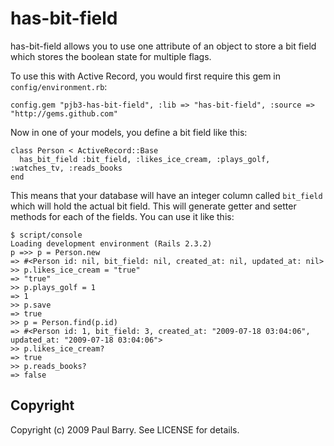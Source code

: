 has-bit-field
=============

has-bit-field allows you to use one attribute of an object to store a bit field which stores the boolean state for multiple flags.

To use this with Active Record, you would first require this gem in `config/environment.rb`:

    config.gem "pjb3-has-bit-field", :lib => "has-bit-field", :source => "http://gems.github.com"

Now in one of your models, you define a bit field like this:

    class Person < ActiveRecord::Base
      has_bit_field :bit_field, :likes_ice_cream, :plays_golf, :watches_tv, :reads_books
    end

This means that your database will have an integer column called `bit_field` which will hold the actual bit field.  This will generate getter and setter methods for each of the fields.  You can use it like this:

    $ script/console 
    Loading development environment (Rails 2.3.2)
    p =>> p = Person.new
    => #<Person id: nil, bit_field: nil, created_at: nil, updated_at: nil>
    >> p.likes_ice_cream = "true"
    => "true"
    >> p.plays_golf = 1
    => 1
    >> p.save
    => true
    >> p = Person.find(p.id)
    => #<Person id: 1, bit_field: 3, created_at: "2009-07-18 03:04:06", updated_at: "2009-07-18 03:04:06">
    >> p.likes_ice_cream?
    => true
    >> p.reads_books?
    => false


Copyright
---------

Copyright (c) 2009 Paul Barry. See LICENSE for details.
